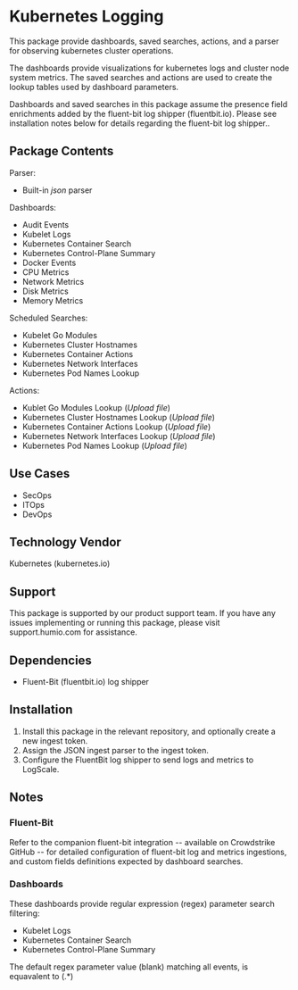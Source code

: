 # Kubernetes Logging

This package provide dashboards, saved searches, actions, and a parser for observing kubernetes cluster operations.

The dashboards provide visualizations for kubernetes logs and cluster node system metrics.
The saved searches and actions are used to create the lookup tables used by dashboard parameters.

Dashboards and saved searches in this package assume the presence field enrichments added by the fluent-bit log shipper (fluentbit.io).  Please see installation notes below for details regarding the fluent-bit log shipper..

## Package Contents

Parser:

- Built-in *json* parser

Dashboards:

- Audit Events
- Kubelet Logs
- Kubernetes Container Search
- Kubernetes Control-Plane Summary
- Docker Events
- CPU Metrics
- Network Metrics
- Disk Metrics
- Memory Metrics

Scheduled Searches:

- Kubelet Go Modules
- Kubernetes Cluster Hostnames
- Kubernetes Container Actions
- Kubernetes Network Interfaces
- Kubernetes Pod Names Lookup

Actions:

- Kublet Go Modules Lookup (*Upload file*)
- Kubernetes Cluster Hostnames Lookup (*Upload file*)
- Kubernetes Container Actions Lookup (*Upload file*)
- Kubernetes Network Interfaces Lookup (*Upload file*)
- Kubernetes Pod Names Lookup (*Upload file*)

## Use Cases

- SecOps
- ITOps
- DevOps

## Technology Vendor

Kubernetes (kubernetes.io)

## Support

This package is supported by our product support team. If you have any issues implementing or running this package, please visit support.humio.com for assistance.

## Dependencies

- Fluent-Bit (fluentbit.io) log shipper

## Installation

1) Install this package in the relevant repository, and optionally create a new ingest token.
2) Assign the JSON ingest parser to the ingest token.
3) Configure the FluentBit log shipper to send logs and metrics to LogScale.

## Notes

### Fluent-Bit

Refer to the companion fluent-bit integration -- available on Crowdstrike GitHub -- for detailed configuration of fluent-bit log and metrics ingestions, and custom fields definitions expected by dashboard searches.

### Dashboards

These dashboards provide regular expression (regex) parameter search filtering:

- Kubelet Logs
- Kubernetes Container Search
- Kubernetes Control-Plane Summary

The default regex parameter value (blank) matching all events, is equavalent to (.*)